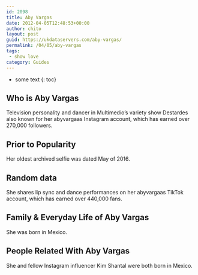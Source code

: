 ```yaml
---
id: 2098
title: Aby Vargas
date: 2012-04-05T12:48:53+00:00
author: chito
layout: post
guid: https://ukdataservers.com/aby-vargas/
permalink: /04/05/aby-vargas
tags:
 - show love
category: Guides
---
```


* some text
{: toc}


## Who is  Aby Vargas
                  
                  
                  
Television personality and dancer in Multimedio&#8217;s variety show Destardes also known for her abyvargaas Instagram account, which has earned over 270,000 followers. 
                  
                
                
                
## Prior to Popularity 
                  
                  
                  
Her oldest archived selfie was dated May of 2016.
                  
                
                
                
## Random data 
                  
                  
                  
She shares lip sync and dance performances on her abyvargaas TikTok account, which has earned over 440,000 fans.
                  
                
                
                
## Family & Everyday Life of Aby Vargas
                  
                  
                  
She was born in Mexico.
                  
                
                
                
## People Related With  Aby Vargas
                  
                  
                  
She and fellow Instagram influencer Kim Shantal were both born in Mexico. 
                  
                
              
            
          
          
          
    
    
  
